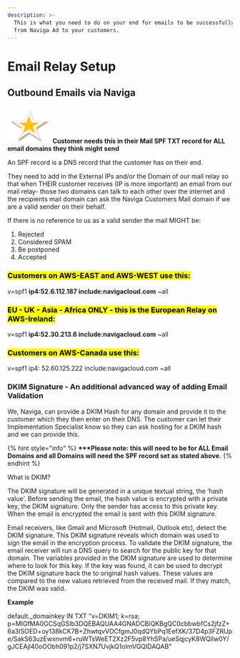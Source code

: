 ```yaml
---
description: >-
  This is what you need to do on your end for emails to be successfully sent
  from Naviga Ad to your customers.
---
```


# Email Relay Setup

## **Outbound Emails via Naviga**

<img src="../../../.gitbook/assets/image (7) (1).png" alt="" data-size="line"> **Customer needs this in their Mail SPF TXT record for ALL email domains they think might send**

An SPF record is a DNS record that the customer has on their end.

They need to add in the External IPs and/or the Domain of our mail relay so that when THEIR customer receives (IP is more important) an email from our mail relay- those two domains can talk to each other over the internet and the recipients mail domain can ask the Naviga Customers Mail domain if we are a valid sender on their behalf.

If there is no reference to us as a valid sender the mail MIGHT be:

1. Rejected
2. Considered SPAM
3. Be postponed
4. Accepted

### <mark style="background-color:yellow;">**Customers on AWS-EAST and AWS-WEST use this:**</mark>

v=spf1 **ip4:52.6.112.187 include:navigacloud.com** \~all

### <mark style="background-color:yellow;">**EU - UK - Asia - Africa ONLY - this is the European Relay on AWS-Ireland:**</mark>

v=spf1 **ip4:52.30.213.6 include:navigacloud.com** \~all

### <mark style="background-color:yellow;">**Customers on AWS-Canada use this:**</mark>

v=spf1 ip4: 52.60.125.222 include:navigacloud.com \~all

### **DKIM Signature - An additional advanced way of adding Email Validation**

We, Naviga, can provide a DKIM Hash for any domain and provide it to the customer which they then enter on their DNS. The customer can let their Implementation Specialist know so they can ask hosting for a DKIM hash and we can provide this.

{% hint style="info" %}
**\*\*\*Please note: this will need to be for ALL Email Domains and all Domains will need the SPF record set as stated above.**
{% endhint %}

What is DKIM?

The DKIM signature will be generated in a unique textual string, the ‘hash value’. Before sending the email, the hash value is encrypted with a private key, the DKIM signature. Only the sender has access to this private key. When the email is encrypted the email is sent with this DKIM signature.

Email receivers, like Gmail and Microsoft (Hotmail, Outlook etc), detect the DKIM signature. This DKIM signature reveals which domain was used to sign the email in the encryption process. To validate the DKIM signature, the email receiver will run a DNS query to search for the public key for that domain. The variables provided in the DKIM signature are used to determine where to look for this key. If the key was found, it can be used to decrypt the DKIM signature back the to original hash values. These values are compared to the new values retrieved from the received mail. If they match, the DKIM was valid.

**Example**

default.\_domainkey IN TXT "v=DKIM1; k=rsa;\
p=MIGfMA0GCSqGSIb3DQEBAQUAA4GNADCBiQKBgQC0cbbwbfCs2jfzZ+6a3ISOED+oy138kCK7B+ZhwtqvVDCfgmJ0qdQYbPq1EefXK/37D4p3FZRUpe/SakS63uzEwxnvm6+ruWTsWeET2Xz2F5vp8YhSPa/ueSqjcyK8WQilw0Y/gJCEAjl40oOObh091p2/j7SXN7UvjkQ1oImVGQIDAQAB"
